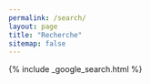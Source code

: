 ```yaml
---
permalink: /search/
layout: page
title: "Recherche"
sitemap: false
---
```


{% include _google_search.html %}
